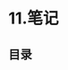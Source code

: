 # 11.笔记

## 目录

  <PreviewLink url="../../../public/pdf/mysql/第00章_写在前面.pdf" label="第00章_写在前面" />
  <PreviewLink url="../../../public/pdf/mysql/第01章_数据库概述.pdf" label="第01章_数据库概述" />
  <PreviewLink url="../../../public/pdf/mysql/第02章_MySQL环境搭建.pdf" label="第02章_MySQL环境搭建" />
  <PreviewLink url="../../../public/pdf/mysql/第03章_基本的SELECT语句.pdf" label="第03章_基本的SELECT语句" />
  <PreviewLink url="../../../public/pdf/mysql/第04章_运算符.pdf" label="第04章_运算符" />
  <PreviewLink url="../../../public/pdf/mysql/第05章_排序与分页.pdf" label="第05章_排序与分页" />
  <PreviewLink url="../../../public/pdf/mysql/第06章_多表查询.pdf" label="第06章_多表查询" />
  <PreviewLink url="../../../public/pdf/mysql/第07章_单行函数.pdf" label="第07章_单行函数" />
  <PreviewLink url="../../../public/pdf/mysql/第08章_聚合函数.pdf" label="第08章_聚合函数" />
  <PreviewLink url="../../../public/pdf/mysql/第09章_子查询.pdf" label="第09章_子查询" />
  <PreviewLink url="../../../public/pdf/mysql/第10章_创建和管理表.pdf" label="第10章_创建和管理表" />
  <PreviewLink url="../../../public/pdf/mysql/第11章_数据处理之增删改.pdf" label="第11章_数据处理之增删改" />
  <PreviewLink url="../../../public/pdf/mysql/第12章_MySQL数据类型精讲.pdf" label="第12章_MySQL数据类型精讲" />
  <PreviewLink url="../../../public/pdf/mysql/第13章_约束.pdf" label="第13章_约束" />
  <PreviewLink url="../../../public/pdf/mysql/第14章_视图.pdf" label="第14章_视图" />
  <PreviewLink url="../../../public/pdf/mysql/第15章_存储过程与函数.pdf" label="第15章_存储过程与函数" />
  <PreviewLink url="../../../public/pdf/mysql/第16章_变量、流程控制与游标.pdf" label="第16章_变量、流程控制与游标" />
  <PreviewLink url="../../../public/pdf/mysql/第17章_触发器.pdf" label="第17章_触发器" />
  <PreviewLink url="../../../public/pdf/mysql/第18章_MySQL8其它新特性.pdf" label="第18章_MySQL8其它新特性" />
  <PreviewLink url="../../../public/pdf/mysql/第19章_写在最后.pdf" label="第19章_写在最后" />
